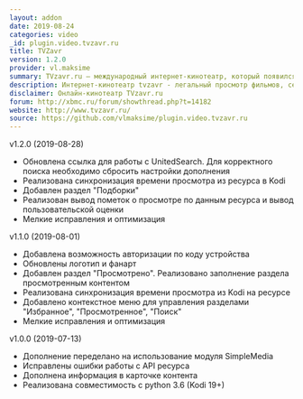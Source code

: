 ```yaml
---
layout: addon
date: 2019-08-24
categories: video
_id: plugin.video.tvzavr.ru
title: TVZavr
version: 1.2.0
provider: vl.maksime
summary: TVzavr.ru — международный интернет-кинотеатр, который появился на рынке в 2010 году.
description: Интернет-кинотеатр tvzavr - легальный просмотр фильмов, сериалов и мультфильмов на любой вкус в HD и Full HD качестве.
disclaimer: Онлайн-кинотеатр TVzavr.ru
forum: http://xbmc.ru/forum/showthread.php?t=14182
website: http://www.tvzavr.ru/
source: https://github.com/vlmaksime/plugin.video.tvzavr.ru
---
```

v1.2.0 (2019-08-28)
- Обновлена ссылка для работы с UnitedSearch. Для корректного поиска необходимо сбросить настройки дополнения
- Реализована синхронизация времени просмотра из ресурса в Kodi
- Добавлен раздел "Подборки"
- Реализован вывод пометок о просмотре по данным ресурса и вывод пользовательской оценки
- Мелкие исправления и оптимизация

v1.1.0 (2019-08-01)
- Добавлена возможность авторизации по коду устройства
- Обновлены логотип и фанарт
- Добавлен раздел "Просмотрено". Реализовано заполнение раздела просмотренным контентом
- Реализована синхронизация времени просмотра из Kodi на ресурсе
- Добавлено контекстное меню для управления разделами "Избранное", "Просмотренное", "Поиск"
- Мелкие исправления и оптимизация

v1.0.0 (2019-07-13)
- Дополнение переделано на использование модуля SimpleMedia
- Исправлены ошибки работы с API ресурса
- Дополнена информация в карточке контента
- Реализована совместимость с python 3.6 (Kodi 19+)
